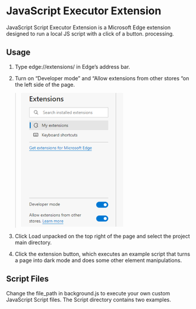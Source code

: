 # JavaScript Executor Extension

JavaScript Script Executor Extension is a Microsoft Edge extension
designed to run a local JS script with a click of a button. processing.

## Usage

1.  Type edge://extensions/ in Edge’s address bar.

2.  Turn on “Developer mode” and “Allow extensions from other stores “on
    the left side of the page.

> <img src="imgs/media/image1.png"
> style="width:2.86697in;height:3.74976in"
> alt="A screenshot of a computer Description automatically generated" />

3.  Click Load unpacked on the top right of the page and select the
    project main directory.

4.  Click the extension button, which executes an example script that turns a page into dark mode and does some other element manipulations.

## Script Files

Change the file_path in background.js to execute your own custom
JavaScript Script files. The Script directory contains two examples.
